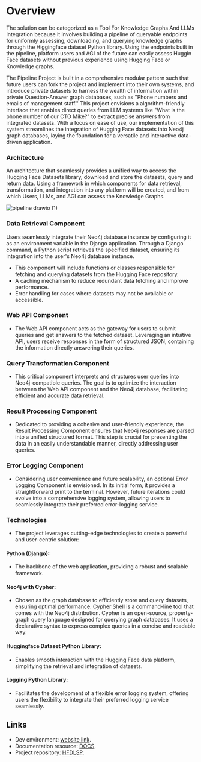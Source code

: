 # Overview

The solution can be categorized as a Tool For Knowledge Graphs And LLMs Integration because it involves building a pipeline of queryable endpoints for uniformly assessing, downloading, and querying knowledge graphs through the Higgingface dataset Python library.
Using the endpoints built in the pipeline, platform users and AGI of the future can easily assess Huggin Face datasets without previous experience using Hugging Face or Knowledge graphs.

The Pipeline Project is built in a comprehensive modular pattern such that future users can fork the project and implement into their own systems, and introduce private datasets to harness the wealth of information within private Question-Answer graph databases, such as "Phone numbers and emails of management staff." This project envisions a algorithm-friendly interface that enables direct queries from LLM systems like "What is the phone number of our CTO Mike?" to extract precise answers from integrated datasets. With a focus on ease of use, our implementation of this system streamlines the integration of Hugging Face datasets into Neo4j graph databases, laying the foundation for a versatile and interactive data-driven application.

### Architecture
An architecture that seamlessly provides a unified way to access the Hugging Face Datasets library, download and store the datasets, query and return data. Using a framework in which components for data retrieval, transformation, and integration into any platform will be created, and from which Users, LLMs, and AGI can assess the Knowledge Graphs.

![pipeline drawio (1)](https://github.com/aitrenches/HFDLSP/assets/97749029/53203130-abd6-49ec-a10c-5b5dabb491f1)

### Data Retrieval Component
Users seamlessly integrate their Neo4j database instance by configuring it as an environment variable in the Django application. Through a Django command, a Python script retrieves the specified dataset, ensuring its integration into the user's Neo4j database instance.

- This component will include functions or classes responsible for fetching and querying datasets from the Hugging Face repository.
- A caching mechanism to reduce redundant data fetching and improve performance.
- Error handling for cases where datasets may not be available or accessible.


### Web API Component
- The Web API component acts as the gateway for users to submit queries and get answers to the fetched dataset. Leveraging an intuitive API, users receive responses in the form of structured JSON, containing the information directly answering their queries.

### Query Transformation Component
- This critical component interprets and structures user queries into Neo4j-compatible queries. The goal is to optimize the interaction between the Web API component and the Neo4j database, facilitating efficient and accurate data retrieval.

### Result Processing Component
- Dedicated to providing a cohesive and user-friendly experience, the Result Processing Component ensures that Neo4j responses are parsed into a unified structured format. This step is crucial for presenting the data in an easily understandable manner, directly addressing user queries.

### Error Logging Component
- Considering user convenience and future scalability, an optional Error Logging Component is envisioned. In its initial form, it provides a straightforward print to the terminal. However, future iterations could evolve into a comprehensive logging system, allowing users to seamlessly integrate their preferred error-logging service.

### Technologies
- The project leverages cutting-edge technologies to create a powerful and user-centric solution:

#### Python (Django): 
- The backbone of the web application, providing a robust and scalable framework.

#### Neo4j with Cypher: 
- Chosen as the graph database to efficiently store and query datasets, ensuring optimal performance. Cypher Shell is a command-line tool that comes with the Neo4j distribution. Cypher is an open-source, property-graph query language designed for querying graph databases. It uses a declarative syntax to express complex queries in a concise and readable way.

#### Huggingface Dataset Python Library:
- Enables smooth interaction with the Hugging Face data platform, simplifying the retrieval and integration of datasets.

#### Logging Python Library: 
- Facilitates the development of a flexible error logging system, offering users the flexibility to integrate their preferred logging service seamlessly.

## Links
- Dev environment: [website link](http://3.143.68.225/).
- Documentation resource: [DOCS](https://aitrenches.github.io/HFDLSP/).
- Project repository: [HFDLSP](https://github.com/aitrenches/HFDLSP).

